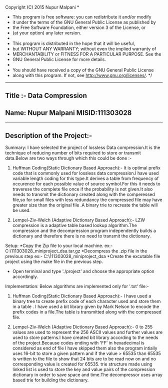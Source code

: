 Copyright (C) 2015  Nupur Malpani
 *
 *  This program is free software: you can redistribute it and/or modify
 *  it under the terms of the GNU General Public License as published by
 *  the Free Software Foundation, either version 3 of the License, or
 *  (at your option) any later version.
 *
 *  This program is distributed in the hope that it will be useful,
 *  but WITHOUT ANY WARRANTY; without even the implied warranty of
 *  MERCHANTABILITY or FITNESS FOR A PARTICULAR PURPOSE.  See the
 *  GNU General Public License for more details.
 *
 *  You should have received a copy of the GNU General Public License
 *  along with this program.  If not, see <http://www.gnu.org/licenses/>.
 */
----------------------------------------------
Title :- Data Compression
-----------------------------------------------
Name: Nupur Malpani
MISID:111303028
------------------------------------------------

------------------------------------------------
Description of the Project:-
------------------------------------------------

Summary:
I have selected the project of lossless Data compression.It is the technique of reducing number of bits required to store or transmit data.Below are two ways through which this could be done :-

1) Huffman Coding(Static Dictionary Based Approach):- It is optimal prefix code that is commonly used for lossless data compression.I have used variable length coding for this type.It derives a table from frequency of occurence for each possible value of source symbol.For this it needs to traverese the complete file once if the probability is not given.It also needs to transmit the dictionary created along with the comperessed file,so for small files with less redundancy the compressed file may have greater size than the original file .A binary trie to recreate the table will be used. 

2) Lempel-Ziv-Welch (Adaptive Dictionary Based Approach):- LZW compression is a adaptive table based lookup algorithm.The compression and the decompression program independently builds a dictionary and therefore there is no need to transmit the dictionary.

Setup:
*Copy the Zip file to your local machine.
ex:- C:\111303028_miniproject_dsa.tar.gz
*Decompress the .zip file in the previous step 
ex:- C:\111303028_miniproject_dsa
*Create the excutable file project using the make file in the previous step.
* Open terminal and type './project' and choose the appropriate option accordingly.

Implementation:
Below algorithms are implemented only for '.txt' file:-

1)  Huffman Coding(Static Dictionary Based Approach):- I have used a binary tree to create prefix code of each character used and store them in a table . I have used a bit library given by Mark Nelson to encode the prefix codes in a file.The table is transmitted along with the compressed file.

2)  Lempel-Ziv-Welch (Adaptive Dictionary Based Approach):- 0 to 255 values are used to represent the 256 ASCII values and further values are used to store patterns.I have created bit library according to the needs of the project.Because codes ending with 'FF' in hexadecimal is considered as end of file I have skipped them also the program intially uses 16-bit to store a given pattern and if the value > 65535 than 65535 is written to the file to show that 24 bits are to be read now on and no corresponding value is created for 65535. trie structure made using linked list is used to store the key and value pairs of the compression dictionary in order to save space and time.The decompressor uses array based trie for building the dictionary.

